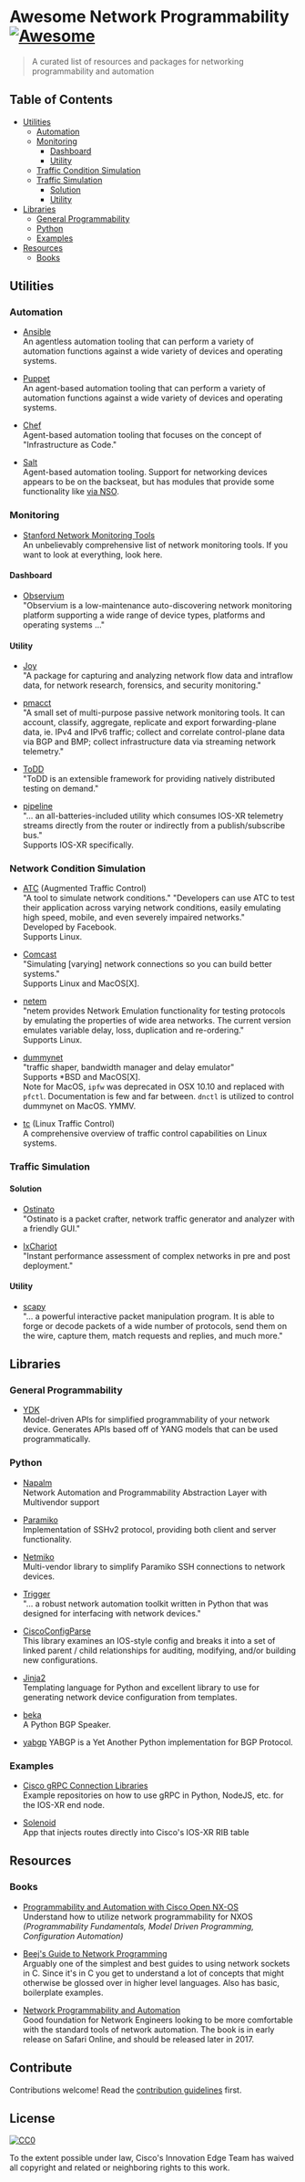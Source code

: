 # Awesome Network Programmability [![Awesome](https://cdn.rawgit.com/sindresorhus/awesome/d7305f38d29fed78fa85652e3a63e154dd8e8829/media/badge.svg)](https://github.com/sindresorhus/awesome)

> A curated list of resources and packages for networking programmability and automation


## Table of Contents

- [Utilities](#utilities)
  - [Automation](#automation)
  - [Monitoring](#monitoring)
    - [Dashboard](#dashboard)
    - [Utility](#utility)
  - [Traffic Condition Simulation](#traffic-condition-simulation)
  - [Traffic Simulation](#traffic-simulation)
    - [Solution](#solution)
    - [Utility](#utility)
- [Libraries](#libraries)
  - [General Programmability](#general-programmability)
  - [Python](#python)
  - [Examples](#examples)
- [Resources](#resources)
  - [Books](#books)

## Utilities

### Automation
- [Ansible](https://docs.ansible.com)  
An agentless automation tooling that can perform a variety of automation functions against a wide variety of devices and operating systems.

- [Puppet](https://docs.puppet.com)  
An agent-based automation tooling that can perform a variety of automation functions against a wide variety of devices and operating systems.

- [Chef](https://docs.chef.io/chef_overview.html)  
Agent-based automation tooling that focuses on the concept of "Infrastructure as Code."

- [Salt](https://docs.saltstack.com/en/latest/)  
Agent-based automation tooling. Support for networking devices appears to be on the backseat, but has modules that provide some functionality like [via NSO](https://docs.saltstack.com/en/latest/ref/proxy/all/salt.proxy.cisconso.html).

### Monitoring

- [Stanford Network Monitoring Tools](https://www.slac.stanford.edu/xorg/nmtf/nmtf-tools.html)  
An unbelievably comprehensive list of network monitoring tools. If you want to look at everything, look here.

#### Dashboard
- [Observium](http://www.observium.org)  
"Observium is a low-maintenance auto-discovering network monitoring platform supporting a wide range of device types, platforms and operating systems ..."

#### Utility
- [Joy](https://github.com/cisco/joy)  
"A package for capturing and analyzing network flow data and intraflow data, for network research, forensics, and security monitoring."

- [pmacct](http://www.pmacct.net)  
"A small set of multi-purpose passive network monitoring tools. It can account, classify, aggregate, replicate and export forwarding-plane data, ie. IPv4 and IPv6 traffic; collect and correlate control-plane data via BGP and BMP; collect infrastructure data via streaming network telemetry."

- [ToDD](https://github.com/toddproject/todd)  
"ToDD is an extensible framework for providing natively distributed testing on demand."

- [pipeline](https://github.com/cisco/bigmuddy-network-telemetry-pipeline)  
"... an all-batteries-included utility which consumes IOS-XR telemetry streams directly from the router or indirectly from a publish/subscribe bus."  
Supports IOS-XR specifically.

### Network Condition Simulation

- [ATC](http://facebook.github.io/augmented-traffic-control/) (Augmented Traffic Control)  
"A tool to simulate network conditions." "Developers can use ATC to test their application across varying network conditions, easily emulating high speed, mobile, and even severely impaired networks."  
Developed by Facebook.  
Supports Linux.

- [Comcast](https://github.com/tylertreat/Comcast)  
"Simulating [varying] network connections so you can build better systems."  
Supports Linux and MacOS[X].

- [netem](https://wiki.linuxfoundation.org/networking/netem)  
"netem provides Network Emulation functionality for testing protocols by emulating the properties of wide area networks. The current version emulates variable delay, loss, duplication and re-ordering."  
Supports Linux.

- [dummynet](http://info.iet.unipi.it/~luigi/dummynet/)  
"traffic shaper, bandwidth manager and delay emulator"  
Supports \*BSD and MacOS[X].  
Note for MacOS, ```ipfw``` was deprecated in OSX 10.10 and replaced with ```pfctl```. Documentation is few and far between. ```dnctl``` is utilized to control dummynet on MacOS. YMMV.

- [tc](http://tldp.org/HOWTO/Traffic-Control-HOWTO/intro.html) (Linux Traffic Control)  
A comprehensive overview of traffic control capabilities on Linux systems.

### Traffic Simulation

#### Solution

- [Ostinato](http://ostinato.org/)  
"Ostinato is a packet crafter, network traffic generator and analyzer with a friendly GUI."

- [IxChariot](https://www.ixiacom.com/products/ixchariot)  
"Instant performance assessment of complex networks in pre and post deployment."

#### Utility

- [scapy](http://secdev.org/projects/scapy/)  
"... a powerful interactive packet manipulation program. It is able to forge or decode packets of a wide number of protocols, send them on the wire, capture them, match requests and replies, and much more."

## Libraries

### General Programmability

- [YDK](https://developer.cisco.com/site/ydk/)  
Model-driven APIs for simplified programmability of your network device. Generates APIs based off of YANG models that can be used programmatically.

### Python

- [Napalm](https://github.com/napalm-automation/napalm)  
Network Automation and Programmability Abstraction Layer with Multivendor support

- [Paramiko](http://www.paramiko.org/)  
Implementation of SSHv2 protocol, providing both client and server functionality.

- [Netmiko](https://github.com/ktbyers/netmiko)  
Multi-vendor library to simplify Paramiko SSH connections to network devices.

- [Trigger](https://github.com/trigger/trigger)  
"... a robust network automation toolkit written in Python that was designed for interfacing with network devices."

- [CiscoConfigParse](http://www.pennington.net/py/ciscoconfparse/)  
This library examines an IOS-style config and breaks it into a set of linked parent / child relationships for auditing, modifying, and/or building new configurations.

- [Jinja2](http://jinja.pocoo.org/docs/2.9/)  
Templating language for Python and excellent library to use for generating network device configuration from templates.

- [beka](https://github.com/samrussell/beka)  
A Python BGP Speaker.

- [yabgp](https://github.com/smartbgp/yabgp)
YABGP is a Yet Another Python implementation for BGP Protocol.

### Examples
- [Cisco gRPC Connection Libraries](https://github.com/cisco-grpc-connection-libs)  
Example repositories on how to use gRPC in Python, NodeJS, etc. for the IOS-XR end node.

- [Solenoid](https://github.com/ios-xr/Solenoid)  
App that injects routes directly into Cisco's IOS-XR RIB table

## Resources

### Books
- [Programmability and Automation with Cisco Open NX-OS](http://www.cisco.com/c/dam/en/us/td/docs/switches/datacenter/nexus9000/sw/open_nxos/programmability/guide/Programmability_Open_NX-OS.pdf)  
Understand how to utilize network programmability for NXOS *(Programmability Fundamentals, Model Driven Programming, Configuration Automation)*

- [Beej's Guide to Network Programming](http://beej.us/guide/bgnet/)  
Arguably one of the simplest and best guides to using network sockets in C. Since it's in C you get to understand a lot of concepts that might otherwise be glossed over in higher level languages. Also has basic, boilerplate examples.

- [Network Programmability and Automation](http://shop.oreilly.com/product/0636920042082.do)   
Good foundation for Network Engineers looking to be more comfortable with the standard tools of network automation. The book is in early release on Safari Online, and should be released later in 2017.

## Contribute

Contributions welcome! Read the [contribution guidelines](contributing.md) first.


## License

[![CC0](http://mirrors.creativecommons.org/presskit/buttons/88x31/svg/cc-zero.svg)](http://creativecommons.org/publicdomain/zero/1.0)

To the extent possible under law, Cisco's Innovation Edge Team has waived all copyright and
related or neighboring rights to this work.
